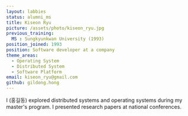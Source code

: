 ```yaml
---
layout: labbies
status: alumni_ms
title: Kiseon Ryu
picture: /assets/photo/kiseon_ryu.jpg
previous_training:
  MS : Sungkyunkwan University (1993)
position_joined: 1993
position: Software developer at a company
theme_areas:
  - Operating System
  - Distributed System
  - Software Platform
email: kiseon_ryu@gmail.com
github: gildong.hong
---
```


I (홍길동) explored distributed systems and operating systems during my master's program. I presented research papers at national conferences.